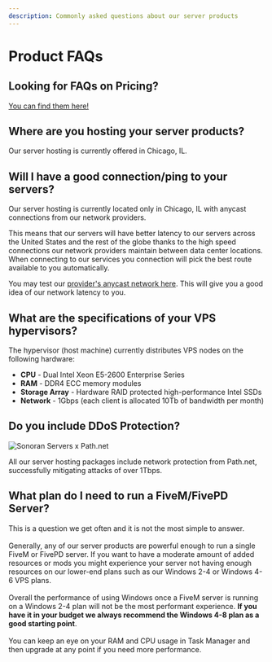 ```yaml
---
description: Commonly asked questions about our server products
---
```


# Product FAQs

## Looking for FAQs on Pricing?

[You can find them here!](../pricing/pricing-faq.md)

## Where are you hosting your server products?

Our server hosting is currently offered in Chicago, IL.

## Will I have a good connection/ping to your servers?

Our server hosting is currently located only in Chicago, IL with anycast connections from our network providers.&#x20;

This means that our servers will have better latency to our servers across the United States and the rest of the globe thanks to the high speed connections our network providers maintain between data center locations. When connecting to our services you connection will pick the best route available to you automatically.

You may test our [provider's anycast network here](https://lg.path.net/). This will give you a good idea of our network latency to you.

## What are the specifications of your VPS hypervisors?

The hypervisor (host machine) currently distributes VPS nodes on the following hardware:

* **CPU** - Dual Intel Xeon E5-2600 Enterprise Series
* **RAM** - DDR4 ECC memory modules
* **Storage Array** - Hardware RAID protected high-performance Intel SSDs
* **Network** - 1Gbps (each client is allocated 10Tb of bandwidth per month)

## Do you include DDoS Protection?

![Sonoran Servers x Path.net](../.gitbook/assets/path\_banner.png)

All our server hosting packages include network protection from Path.net, successfully mitigating attacks of over 1Tbps.

## What plan do I need to run a FiveM/FivePD Server?

This is a question we get often and it is not the most simple to answer.\
\
Generally, any of our server products are powerful enough to run a single FiveM or FivePD server. If you want to have a moderate amount of added resources or mods you might experience your server not having enough resources on our lower-end plans such as our Windows 2-4 or Windows 4-6 VPS plans.\
\
Overall the performance of using Windows once a FiveM server is running on a Windows 2-4 plan will not be the most performant experience. **If you have it in your budget we always recommend the Windows 4-8 plan as a good starting point**.\
\
You can keep an eye on your RAM and CPU usage in Task Manager and then upgrade at any point if you need more performance.

